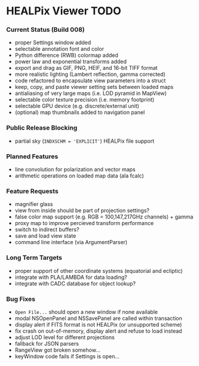 # HEALPix Viewer TODO

### Current Status (Build 008)

- proper Settings window added
- selectable annotation font and color
- Python difference (RWB) colormap added
- power law and exponential transforms added
- export and drag as GIF, PNG, HEIF, and 16-bit TIFF format
- more realistic lighting (Lambert reflection, gamma corrected)
- code refactored to encapsulate view parameters into a struct
- keep, copy, and paste viewer setting sets between loaded maps
- antialiasing of very large maps (i.e. LOD pyramid in MapView)
- selectable color texture precision (i.e. memory footprint)
- selectable GPU device (e.g. discrete/external unit)
- (optional) map thumbnails added to navigation panel

### Public Release Blocking

- partial sky (`INDXSCHM = 'EXPLICIT'`) HEALPix file support

### Planned Features

- line convolution for polarization and vector maps
- arithmetic operations on loaded map data (ala fcalc)

### Feature Requests

- magnifier glass
- view from inside should be part of projection settings?
- false color map support (e.g. RGB = 100,147,217GHz channels) + gamma
- proxy map to improve percieved transform performance
- switch to indirect buffers?
- save and load view state
- command line interface (via ArgumentParser)

### Long Term Targets

- proper support of other coordinate systems (equatorial and ecliptic)
- integrate with PLA/LAMBDA for data loading?
- integrate with CADC database for object lookup?

### Bug Fixes

- `Open File...` should open a new window if none available
- modal NSOpenPanel and NSSavePanel are called within transaction
- display alert if FITS format is not HEALPix (or unsupported scheme)
- fix crash on out-of-memory, display alert and refuse to load instead
- adjust LOD level for different projections
- fallback for JSON parsers
- RangeView got broken somehow...
- keyWindow code fails if Settings is open...
